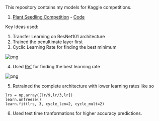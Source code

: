 This repository contains my models for Kaggle competitions. 

1. [Plant Seedling Competition](https://www.kaggle.com/c/plant-seedlings-classification) - [Code](https://github.com/karanchawla/kaggle-dabble/blob/master/competitions/plantseedling.md)

Key Ideas used: 
1. Transfer Learning on ResNet101 architecture 
2. Trained the penultimate layer first 
3. Cyclic Learning Rate for finding the best minimum

![png](https://github.com/karanchawla/kaggle-dabble/blob/master/Images/output_17_0.png)

4. Used [Ref](https://arxiv.org/pdf/1506.01186v6.pdf) for finding the best learning rate

![png](https://github.com/karanchawla/kaggle-dabble/blob/master/Images/output_13_0.png)

5. Retrained the complete architecture with lower learning rates like so 
```
lrs = np.array([lr/9,lr/3,lr])
learn.unfreeze()
learn.fit(lrs, 3, cycle_len=2, cycle_mult=2)
```
6. Used test time tranformations for higher accuracy predictions. 
